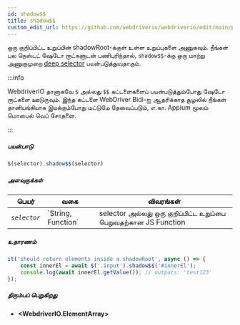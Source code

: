 ```yaml
---
id: shadow$$
title: shadow$$
custom_edit_url: https://github.com/webdriverio/webdriverio/edit/main/packages/webdriverio/src/commands/element/shadow$$.ts
---
```


ஒரு குறிப்பிட்ட உறுப்பின் shadowRoot-க்குள் உள்ள உறுப்புகளை அணுகவும். நீங்கள் பல நெஸ்டட் ஷேடோ ரூட்களுடன் பணிபுரிந்தால், `shadow$$`-க்கு ஒரு மாற்று அணுகுமுறை [deep selector](https://webdriver.io/docs/selectors#deep-selectors) பயன்படுத்துவதாகும்.

:::info

WebdriverIO தானாகவே `$` அல்லது `$$` கட்டளைகளைப் பயன்படுத்தும்போது ஷேடோ ரூட்களை ஊடுருவும். 
இந்த கட்டளை WebDriver Bidi-ஐ ஆதரிக்காத சூழலில் நீங்கள் தானியங்கியாக இயக்கும்போது மட்டுமே தேவைப்படும், 
எ.கா. Appium மூலம் மொபைல் வெப் சோதனை.

:::

##### பயன்பாடு

```js
$(selector).shadow$$(selector)
```

##### அளவுருக்கள்

<table>
  <thead>
    <tr>
      <th>பெயர்</th><th>வகை</th><th>விவரங்கள்</th>
    </tr>
  </thead>
  <tbody>
    <tr>
      <td><code><var>selector</var></code></td>
      <td>`String, Function`</td>
      <td>selector அல்லது ஒரு குறிப்பிட்ட உறுப்பை பெறுவதற்கான JS Function</td>
    </tr>
  </tbody>
</table>

##### உதாரணம்

```js title="shadow$$.js"
it('should return elements inside a shadowRoot', async () => {
    const innerEl = await $('.input').shadow$$('#innerEl');
    console.log(await innerEl.getValue()); // outputs: 'test123'
});
```

##### திரும்பப் பெறுகிறது

- **&lt;WebdriverIO.ElementArray&gt;**